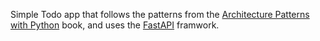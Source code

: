 Simple Todo app that follows the patterns from the [Architecture Patterns with Python](http://www.cosmicpython.com/) book,
and uses the [FastAPI](https://fastapi.tiangolo.com/) framwork.
